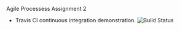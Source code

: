 Agile Processess Assignment 2
- Travis CI continuous integration demonstration.
![Build Status](https://travis-ci.org/Ryan-Monaghan/TravisCIDemo.svg?branch=master)
